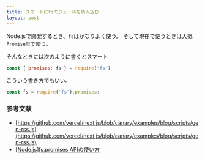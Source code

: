 ```yaml
---
title: スマートにfsモジュールを読み込む
layout: post
---
```


Node.jsで開発するとき、`fs`はかなりよく使う。
そして現在で使うときは大抵`Promise型`で使う。

そんなときには次のように書くとスマート
```javascript
const { promises: fs } = require('fs')
```

こういう書き方でもいい。
```javascript
const fs = require('fs').promises;
```


### 参考文献
- [https://github.com/vercel/next.js/blob/canary/examples/blog/scripts/gen-rss.js](https://github.com/vercel/next.js/blob/canary/examples/blog/scripts/gen-rss.js)
- [[Node.js]fs.promises APIの使い方](https://tech.chakapoko.com/nodejs/file/promises.html)